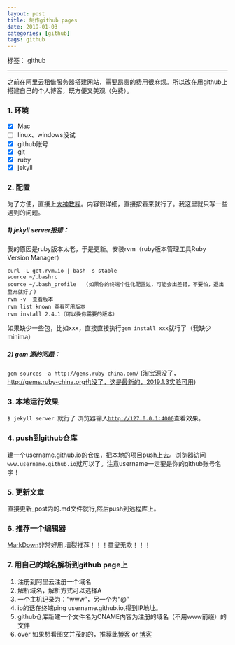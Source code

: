 ```yaml
---
layout: post
title: 制作github pages
date: 2019-01-03
categories: [github]
tags: github
---
```

<!--more-->


标签： github

------

之前在阿里云租借服务器搭建网站，需要昂贵的费用很麻烦。所以改在用github上搭建自己的个人博客，既方便又美观（免费）。
### 1. 环境 

- [x] Mac
- [ ] linux、windows没试
- [x] github账号
- [x] git
- [x] ruby
- [x] jekyll

### 2. 配置
为了方便，直接上[大神教程](http://baixin.io/2016/10/jekyll_tutorials1/)。内容很详细，直接按着来就行了。我这里就只写一些遇到的问题。
##### 1) jekyll server报错：
我的原因是ruby版本太老，于是更新。安装rvm（ruby版本管理工具Ruby Version Manager）
```
curl -L get.rvm.io | bash -s stable
source ~/.bashrc  
source ~/.bash_profile   (如果你的终端个性化配置过，可能会出差错，不要怕，退出重开就好了)
rvm -v  查看版本
rvm list known 查看可用版本
rvm install 2.4.1（可以换你需要的版本）
```
如果缺少一些包，比如xxx，直接直接执行`gem install xxx`就行了（我缺少 minima）
##### 2) gem 源的问题：
`gem sources -a http://gems.ruby-china.com/`
(淘宝源没了，http://gems.ruby-china.org也没了，这是最新的，2019.1.3实验可用)

### 3. 本地运行效果
`$ jekyll server `就行了
浏览器输入[`http://127.0.0.1:4000`](http://127.0.0.1:4000)查看效果。

### 4. push到github仓库
建一个username.github.io的仓库，把本地的项目push上去。浏览器访问`www.username.github.io`就可以了。注意username一定要是你的github账号名字！

### 5. 更新文章
直接更新_post内的.md文件就行,然后push到远程库上。

### 6. 推荐一个编辑器
[MarkDown](https://www.zybuluo.com/mdeditor#)非常好用,墙裂推荐！！！童叟无欺！！！

### 7. 用自己的域名解析到github page上

 1. 注册到阿里云注册一个域名
 2. 解析域名，解析方式可以选择A
 3. 一个主机记录为：“www”，另一个为“@”
 4. ip的话在终端ping username.github.io,得到IP地址。
 5. github仓库新建一个文件名为CNAME内容为注册的域名（不用www前缀）的文件
 6. over
 如果想看图文并茂的的，推荐此[博客](https://www.cnblogs.com/olddoublemoon/p/6629398.html)
 or [博客](https://www.csdn.net/tags/OtTaEg5sNjU4Ni1ibG9n.html)




